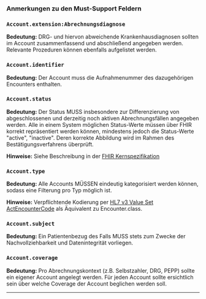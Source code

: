 ### Anmerkungen zu den Must-Support Feldern

### `Account.extension:Abrechnungsdiagnose`

**Bedeutung:** DRG- und hiervon abweichende Krankenhausdiagnosen sollten im Account zusammenfassend und abschließend angegeben werden. Relevante Prozeduren können ebenfalls aufgelistet werden.

### `Account.identifier`

**Bedeutung:** Der Account muss die Aufnahmenummer des dazugehörigen Encounters enthalten.

### `Account.status`

**Bedeutung:** Der Status MUSS insbesondere zur Differenzierung von abgeschlossenen und derzeitig noch aktiven Abrechnungsfällen angegeben werden. Alle in einem System möglichen Status-Werte müssen über FHIR korrekt repräsentiert werden können, mindestens jedoch die Status-Werte "active", "inactive". Deren korrekte Abbildung wird im Rahmen des Bestätigungsverfahrens überprüft.

**Hinweise:** Siehe Beschreibung in der [FHIR Kernspezifikation](http://hl7.org/fhir/account-definitions.html#Account.status)

### `Account.type`

**Bedeutung:** Alle Accounts MÜSSEN eindeutig kategorisiert werden können, sodass eine Filterung pro Typ möglich ist.

**Hinweise:** Verpflichtende Kodierung per [HL7 v3 Value Set ActEncounterCode](http://hl7.org/fhir/v3/ActEncounterCode/vs.html) als Äquivalent zu Encounter.class. 

### `Account.subject`

**Bedeutung:**  Ein Patientenbezug des Falls MUSS stets zum Zwecke der Nachvollziehbarkeit und Datenintegrität vorliegen.

### `Account.coverage`

**Bedeutung:** Pro Abrechnungskontext (z.B. Selbstzahler, DRG, PEPP) sollte ein eigener Account angelegt werden. Für jeden Account sollte ersichtlich sein über welche Coverage der Account beglichen werden soll.

---
